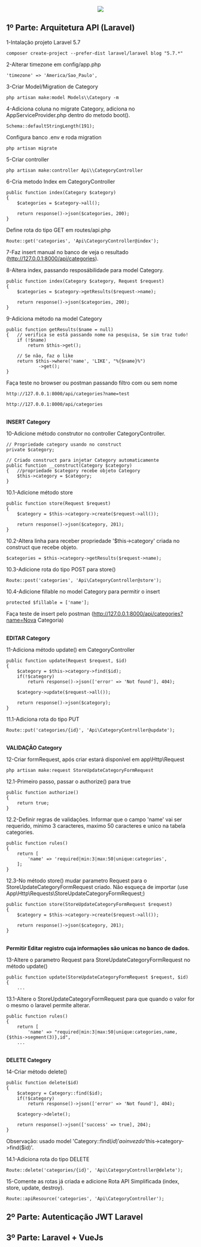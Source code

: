 <p align="center"><img src="https://laravel.com/assets/img/components/logo-laravel.svg"></p>

## 1º Parte: Arquitetura API (Laravel)

1-Intalação projeto Laravel 5.7

    composer create-project --prefer-dist laravel/laravel blog "5.7.*"

2-Alterar timezone em config/app.php

    'timezone' => 'America/Sao_Paulo',

3-Criar Model/Migration de Category

    php artisan make:model Models\\Category -m

4-Adiciona coluna no migrate Category, adiciona no AppServiceProvider.php dentro do metodo  boot().

    Schema::defaultStringLength(191); 

Configura banco .env e roda migration

    php artisan migrate

5-Criar controller

    php artisan make:controller Api\\CategoryController

6-Cria metodo Index em CategoryController

    public function index(Category $category)
    {
        $categories = $category->all();

        return response()->json($categories, 200);
    }

Define rota do tipo GET em routes/api.php

    Route::get('categories', 'Api\CategoryController@index');

7-Faz insert manual no banco de veja o resultado (http://127.0.0.1:8000/api/categories).

8-Altera index, passando resposábilidade para model Category.

    public function index(Category $category, Request $request)
    {
        $categories = $category->getResults($request->name);

        return response()->json($categories, 200);
    }

9-Adiciona método na model Category

    public function getResults($name = null)
    {   // verifica se está passando nome na pesquisa, Se sim traz tudo!
        if (!$name)
            return $this->get();

        // Se não, faz o like
        return $this->where('name', 'LIKE', "%{$name}%")
                ->get();
    }

Faça teste no browser ou postman passando filtro com ou sem nome

    http://127.0.0.1:8000/api/categories?name=test

    http://127.0.0.1:8000/api/categories

<br>
<b>INSERT Category</b>    

10-Adicione método construtor no controller CategoryController.

    // Propriedade category usando no construct
    private $category;
    
    // Criado construct para injetar Category automaticamente
    public function __construct(Category $category)
    {   //propriedade $category recebe objeto Category
        $this->category = $category;
    }

10.1-Adicione método store

    public function store(Request $request)
    {
        $category = $this->category->create($request->all());

        return response()->json($category, 201);
    }

10.2-Altera linha para receber propriedade '$this->category' criada no construct que recebe objeto.

    $categories = $this->category->getResults($request->name);

10.3-Adicione rota do tipo POST para store()

    Route::post('categories', 'Api\CategoryController@store');

10.4-Adicione fillable no model Category para permitir o insert

    protected $fillable = ['name'];

Faça teste de insert pelo postman (http://127.0.0.1:8000/api/categories?name=Nova Categoria)

<br>
<b>EDITAR Category</b>

11-Adiciona método update() em CategoryController

    public function update(Request $request, $id)
    {
        $category = $this->category->find($id);
        if(!$category)
            return response()->json(['error' => 'Not found'], 404);
        
        $category->update($request->all());

        return response()->json($category);
    }

11.1-Adiciona rota do tipo PUT

    Route::put('categories/{id}', 'Api\CategoryController@update');


<br>
<b>VALIDAÇÃO Category</b>

12-Criar formRequest, após criar estará disponível em app\Http\Request

    php artisan make:request StoreUpdateCategoryFormRequest

12.1-Primeiro passo, passar o authorize() para true

    public function authorize()
    {
        return true;
    }

12.2-Definir regras de validações. Informar que o campo 'name' vai ser requerido, minimo 3 caracteres, maximo 50 caracteres e unico na tabela categories.

    public function rules()
    {
        return [
            'name' => 'required|min:3|max:50|unique:categories',
        ];
    }

12.3-No método store() mudar parametro Request para o StoreUpdateCategoryFormRequest criado. Não esqueça de importar (use App\Http\Requests\StoreUpdateCategoryFormRequest;)

    public function store(StoreUpdateCategoryFormRequest $request)
    {
        $category = $this->category->create($request->all());

        return response()->json($category, 201);
    }

<br>
<b>Permitir Editar registro cuja informações são unicas no banco de dados.</b>

13-Altere o parametro Request para StoreUpdateCategoryFormRequest no método update()

    public function update(StoreUpdateCategoryFormRequest $request, $id)
    {
        ...

13.1-Altere o StoreUpdateCategoryFormRequest para que quando o valor for o mesmo o laravel permite alterar.

    public function rules()
    {
        return [
            'name' => "required|min:3|max:50|unique:categories,name,{$this->segment(3)},id",
        ...

<br>
<b>DELETE Category</b>

14-Criar método delete()

    public function delete($id)
    {
        $category = Category::find($id);
        if(!$category)
            return response()->json(['error' => 'Not found'], 404);

        $category->delete();
        
        return response()->json(['success' => true], 204);
    }

Observação: usado model 'Category::find($id)' ao invez do '$this->category->find($id)'.


14.1-Adiciona rota do tipo DELETE

    Route::delete('categories/{id}', 'Api\CategoryController@delete');


15-Comente as rotas já criada e adicione Rota API Simplificada (index, store, update, destroy).

    Route::apiResource('categories', 'Api\CategoryController');
    

## 2º Parte: Autenticação JWT Laravel
## 3º Parte: Laravel + VueJs

